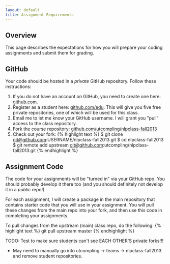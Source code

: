 ```yaml
---
layout: default
title: Assignment Requirements
---
```


## Overview

This page describes the expectations for how you will prepare your coding assignments and submit them for grading.




## GitHub

Your code should be hosted in a *private* GitHub repository.  Follow these instructions:

1. If you do not have an account on GitHub, you need to create one here: [github.com](https://github.com/).
2. Register as a student here: [github.com/edu](https://github.com/edu).  This will give you five free private repositories, one of which will be used for this class.
3. Email me to let me know your GitHub username.  I will grant you "pull" access to the class repository.
4. Fork the course repository: [github.com/utcompling/nlpclass-fall2013](https://github.com/utcompling/nlpclass-fall2013)
5. Check out your fork:
{% highlight text %}
$ git clone git@github.com:USERNAME/nlpclass-fall2013.git
$ cd nlpclass-fall2013
$ git remote add upstream git@github.com:utcompling/nlpclass-fall2013.git
{% endhighlight %}



## Assignment Code

The code for your assignments will be "turned in" via your GitHub repo.  You should probably develop it there too (and you should definitely not develop it in a *public* repo!).

For each assignment, I will create a package in the main repository that contains starter code that you will use in your assignment.  You will pull these changes from the main repo into your fork, and then use this code in completing your assignments.

To pull changes from the upstream (main) class repo, do the following:
{% highlight text %}
git pull upstream master
{% endhighlight %}


TODO: Test to make sure students can't see EACH OTHER'S private forks!!!
 - May need to manually go into utcompling -> teams -> nlpclass-fall2013 and remove student repositories.
